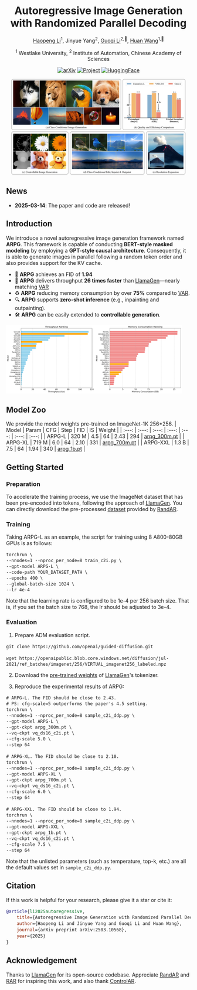 <!-- # ARPG: Autoregressive Image Generation with Randomized Parallel Decoding
 -->
<div align ="center">
<h1>Autoregressive Image Generation with Randomized Parallel Decoding</h3>

[Haopeng Li](https://github.com/hp-l33)<sup>1</sup>, Jinyue Yang<sup>2</sup>, [Guoqi Li](https://casialiguoqi.github.io)<sup>2,📧</sup>, [Huan Wang](https://huanwang.tech)<sup>1,📧</sup>

<sup>1</sup> Westlake University,
<sup>2</sup> Institute of Automation, Chinese Academy of Sciences


[![arXiv](https://img.shields.io/badge/arXiv-2503.10568-A42C25?style=flat&logo=arXiv)](https://arxiv.org/abs/2503.10568) [![Project](https://img.shields.io/badge/Project-Page-green?style=flat&logo=Google%20chrome&logoColor=green)](https://hp-l33.github.io/projects/arpg) [![HuggingFace](https://img.shields.io/badge/HuggingFace-Model-blue?style=flat&logo=HuggingFace)](https://huggingface.co/hp-l33/ARPG)

</div>

<p align="center">
<img src="assets/title.jpg" width=95%>
<p>

## News
* **2025-03-14**: The paper and code are released!


## Introduction
We introduce a novel autoregressive image generation framework named **ARPG**. This framework is capable of conducting **BERT-style masked modeling** by employing a **GPT-style causal architecture**. Consequently, it is able to generate images in parallel following a random token order and also provides support for the KV cache. 
* 💪 **ARPG** achieves an FID of **1.94**
* 🚀 **ARPG** delivers throughput **26 times faster** than [LlamaGen](https://github.com/FoundationVision/LlamaGen)—nearly matching [VAR](https://github.com/FoundationVision/VAR)
* ♻️ **ARPG** reducing memory consumption by over **75%** compared to [VAR](https://github.com/FoundationVision/VAR).
* 🔍 **ARPG** supports **zero-shot inference** (e.g., inpainting and outpainting).
* 🛠️ **ARPG** can be easily extended to **controllable generation**.


<p>
    <img src="./assets/speed_mem.png" alt="fig1" width=95%>
<p>


## Model Zoo
We provide the model weights pre-trained on ImageNet-1K 256*256.
| Model | Param | CFG | Step | FID | IS | Weight |
| :---: | :---: | :---: | :---: | :---: | :---: | :---: |
| ARPG-L | 320 M | 4.5 | 64 | 2.43 | 294 | [arpg_300m.pt](https://huggingface.co/hp-l33/ARPG/blob/main/arpg_300m.pt) |
| ARPG-XL | 719 M | 6.0 | 64 | 2.10 | 331 | [arpg_700m.pt](https://huggingface.co/hp-l33/ARPG/blob/main/arpg_700m.pt) |
| ARPG-XXL | 1.3 B | 7.5 | 64 | 1.94 | 340 | [arpg_1b.pt](https://huggingface.co/hp-l33/ARPG/blob/main/arpg_1b.pt) |


## Getting Started
### Preparation
To accelerate the training process, we use the ImageNet dataset that has been pre-encoded into tokens, following the approach of [LlamaGen](https://github.com/FoundationVision/LlamaGen). You can directly download the pre-processed [dataset](https://huggingface.co/ziqipang/RandAR/blob/main/imagenet-llamagen-adm-256_codes.tar) provided by [RandAR](https://github.com/ziqipang/RandAR).

### Training
Taking ARPG-L as an example, the script for training using 8 A800-80GB GPUs is as follows:
```shell
torchrun \
--nnodes=1 --nproc_per_node=8 train_c2i.py \
--gpt-model ARPG-L \
--code-path YOUR_DATASET_PATH \
--epochs 400 \
--global-batch-size 1024 \
--lr 4e-4
```
Note that the learning rate is configured to be 1e-4 per 256 batch size. That is, if you set the batch size to 768, the lr should be adjusted to 3e-4.

### Evaluation
1. Prepare ADM evaluation script.
```shell
git clone https://github.com/openai/guided-diffusion.git

wget https://openaipublic.blob.core.windows.net/diffusion/jul-2021/ref_batches/imagenet/256/VIRTUAL_imagenet256_labeled.npz
```
2. Download the [pre-trained weights](https://huggingface.co/FoundationVision/LlamaGen/resolve/main/vq_ds16_c2i.pt) of [LlamaGen](https://github.com/FoundationVision/LlamaGen)'s tokenizer.

  
3. Reproduce the experimental results of ARPG:
```shell
# ARPG-L. The FID should be close to 2.43.
# PS: cfg-scale=5 outperforms the paper's 4.5 setting.
torchrun \
--nnodes=1 --nproc_per_node=8 sample_c2i_ddp.py \
--gpt-model ARPG-L \
--gpt-ckpt arpg_300m.pt \
--vq-ckpt vq_ds16_c2i.pt \
--cfg-scale 5.0 \
--step 64

# ARPG-XL. The FID should be close to 2.10.
torchrun \
--nnodes=1 --nproc_per_node=8 sample_c2i_ddp.py \
--gpt-model ARPG-XL \
--gpt-ckpt arpg_700m.pt \
--vq-ckpt vq_ds16_c2i.pt \
--cfg-scale 6.0 \
--step 64

# ARPG-XXL. The FID should be close to 1.94.
torchrun \
--nnodes=1 --nproc_per_node=8 sample_c2i_ddp.py \
--gpt-model ARPG-XXL \
--gpt-ckpt arpg_1b.pt \
--vq-ckpt vq_ds16_c2i.pt \
--cfg-scale 7.5 \
--step 64
```
Note that the unlisted parameters (such as temperature, top-k, etc.) are all the default values set in `sample_c2i_ddp.py`.

## Citation
If this work is helpful for your research, please give it a star or cite it:
```bibtex
@article{li2025autoregressive,
    title={Autoregressive Image Generation with Randomized Parallel Decoding},
    author={Haopeng Li and Jinyue Yang and Guoqi Li and Huan Wang},
    journal={arXiv preprint arXiv:2503.10568},
    year={2025}
}
```

## Acknowledgement

Thanks to [LlamaGen](https://github.com/FoundationVision/LlamaGen) for its open-source codebase. Appreciate [RandAR](https://github.com/ziqipang/RandAR) and [RAR](https://github.com/bytedance/1d-tokenizer/blob/main/README_RAR.md) for inspiring this work, and also thank [ControlAR](https://github.com/hustvl/ControlAR).